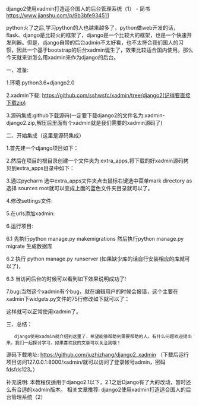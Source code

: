 django2使用xadmin打造适合国人的后台管理系统（1） - 简书 https://www.jianshu.com/p/9b3bfe934511

python火了之后,学习python的人也越来越多了，python做web开发的话，flask、django是比较火的框架了，django是一个比较大的框架，也是一个快速开发利器。但是，django自带的后台admin不太好看，也不太符合我们国人的习惯，因此一个基于bootstrap的后台xadmin诞生了，效果比较适合国内使用。那么今天就来讲怎么用xadmin来作为django的后台。

一、准备:

1.环境:python3.6+django2.0

2.xadmin下载: https://github.com/sshwsfc/xadmin/tree/django2(记得要直接下载zip)

3.源码集成:github下载源码(一定要下载django2的文件名为:xadmin-django2.zip,解压后里面有个xadmin就是我们需要的xadmin源码了)

二、开始集成（这里是源码集成）

1.首先建一个django项目如下：




2.然后在项目的根目录创建一个文件夹为:extra_apps,将下载的好xadmin源码拷贝到extra_apps目录中如下：






3.通过pycharm 选中extra_apps文件夹点击鼠标右键选中菜单mark directory as 选择 sources root就可以变成上面的蓝色文件夹目录就可以了。

4.修改settings文件:





5.在urls添加xadmin:




6.运行项目:

   6.1 先执行python manage.py makemigrations 然后执行python manage.py migrate 生成数据库

   6.2 执行 python manage.py runserver (如果缺少库的话自行安装相应的库就可以了)，

   6.3 当访问后台的时候可以看到如下效果说明成功了!




7.bug:当然这个xadmin有个bug，就在编辑用户的时候会报错，这个主要在xadmin下widgets.py文件的75行修改如下就可以了：


这样就可以正常使用xadmin了。

三、总结：

       django使用xadmin就介绍到这里了，希望能够帮助到需要帮助的人。有什么问题欢迎提出来，我们一起探讨学习，如果喜欢我的文章可以关注我哦！

源码下载地址: https://github.com/juzhizhang/django2_xadmin  （下载后运行项目访问127.0.0.1:8000/xadmin/就可以访问了登录帐号admin，密码fdsfds123。）

补充说明: 本教程仅适用于django2.1以下，2.1之后Django有了大的改动，暂时还么有合适的xadmin版本。
相关文章推荐: django2使用xadmin打造适合国人的后台管理系统（2）
